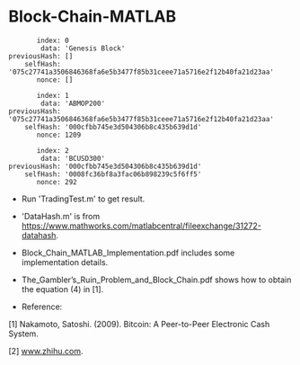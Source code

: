 # Block-Chain-MATLAB


           index: 0
            data: 'Genesis Block'
    previousHash: []
        selfHash: '075c27741a3506846368fa6e5b3477f85b31ceee71a5716e2f12b40fa21d23aa'
           nonce: []

           index: 1
            data: 'ABMOP200'
    previousHash: '075c27741a3506846368fa6e5b3477f85b31ceee71a5716e2f12b40fa21d23aa'
        selfHash: '000cfbb745e3d504306b8c435b639d1d'
           nonce: 1209

           index: 2
            data: 'BCUSD300'
    previousHash: '000cfbb745e3d504306b8c435b639d1d'
        selfHash: '0008fc36bf8a3fac06b898239c5f6ff5'
           nonce: 292




* Run 'TradingTest.m' to get result. 

* 'DataHash.m' is from https://www.mathworks.com/matlabcentral/fileexchange/31272-datahash.

* Block_Chain_MATLAB_Implementation.pdf includes some implementation details.

* The_Gambler’s_Ruin_Problem_and_Block_Chain.pdf shows how to obtain the equation (4) in [1].

* Reference: 

[1] Nakamoto, Satoshi. (2009). Bitcoin: A Peer-to-Peer Electronic Cash System.  

[2] www.zhihu.com.
